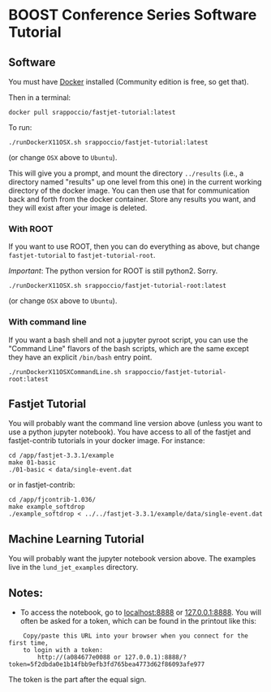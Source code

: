 # BOOST Conference Series Software Tutorial



## Software

You must have [Docker](https://www.docker.com/community-edition) installed (Community edition is free, so get that).

Then in a terminal:

```
docker pull srappoccio/fastjet-tutorial:latest
```

To run:

```
./runDockerX11OSX.sh srappoccio/fastjet-tutorial:latest
```

(or change ```OSX``` above to ```Ubuntu```). 

This will give you a prompt, and mount the directory ```../results``` 
(i.e., a directory named "results" up one level from this one)
in
the current working directory of the docker image. You can then use
that for communication back and forth from the docker container. Store
any results you want, and they will exist after your image is
deleted.

### With ROOT

If you want to use ROOT, then you can do everything as above, but
change ```fastjet-tutorial``` to ```fastjet-tutorial-root```.

*Important*: The python version for ROOT is still python2. Sorry. 

```
./runDockerX11OSX.sh srappoccio/fastjet-tutorial-root:latest
```

(or change ```OSX``` above to ```Ubuntu```). 


### With command line

If you want a bash shell and not a jupyter pyroot script, you can use
the "Command Line" flavors of the bash scripts, which are the same
except they have an explicit ```/bin/bash``` entry point. 

```
./runDockerX11OSXCommandLine.sh srappoccio/fastjet-tutorial-root:latest
```


## Fastjet Tutorial

You will probably want the command line version above (unless you want to use a python jupyter notebook). You have access to all of the fastjet and fastjet-contrib tutorials in your docker image. For instance:


```
cd /app/fastjet-3.3.1/example
make 01-basic
./01-basic < data/single-event.dat
```

or in fastjet-contrib:
```
cd /app/fjcontrib-1.036/
make example_softdrop
./example_softdrop < ../../fastjet-3.3.1/example/data/single-event.dat
```



## Machine Learning Tutorial

You will probably want the jupyter notebook version above. The examples live in the `lund_jet_examples` directory. 



## Notes:

- To access the notebook, go to [localhost:8888](https://localhost:8888) or [127.0.0.1:8888](https://127.0.0.1:8888). You will often be asked for a token, which can be found in the printout like this:
```
    Copy/paste this URL into your browser when you connect for the first time,
    to login with a token:
        http://(a084677e0088 or 127.0.0.1):8888/?token=5f2dbda0e1b14fbb9efb3fd765bea4773d62f86093afe977
```
The token is the part after the equal sign. 



